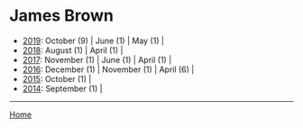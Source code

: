 # James Brown

  * [2019](./james-brown-2019.md): 
      October (9) | 
      June (1) | 
      May (1) | 
  * [2018](./james-brown-2018.md): 
      August (1) | 
      April (1) | 
  * [2017](./james-brown-2017.md): 
      November (1) | 
      June (1) | 
      April (1) | 
  * [2016](./james-brown-2016.md): 
      December (1) | 
      November (1) | 
      April (6) | 
  * [2015](./james-brown-2015.md): 
      October (1) | 
  * [2014](./james-brown-2014.md): 
      September (1) | 

----

[Home](../)
